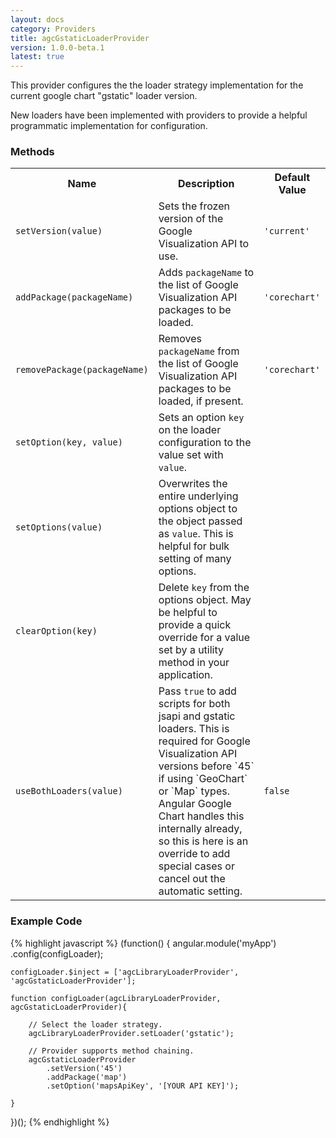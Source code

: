 ```yaml
---
layout: docs
category: Providers
title: agcGstaticLoaderProvider
version: 1.0.0-beta.1
latest: true
---
```


This provider configures the the loader strategy implementation for the current
google chart "gstatic" loader version.

New loaders have been implemented with providers to provide a helpful
programmatic implementation for configuration.

### Methods
<table class="table">
    <tr>
        <th>Name</th>
        <th>Description</th>
        <th>Default Value</th>
    </tr>
    <tr>
        <td><p><code>setVersion(value)</code></p></td>
        <td>Sets the frozen version of the Google Visualization API to use.</td>
        <td><p><code>'current'</code></p></td>
    </tr>
    <tr>
        <td><p><code>addPackage(packageName)</code></p></td>
        <td>Adds <code>packageName</code> to the list of Google Visualization API packages to be loaded.</td>
        <td><p><code>'corechart'</code></p></td>
    </tr>
    <tr>
        <td><p><code>removePackage(packageName)</code></p></td>
        <td>Removes <code>packageName</code> from the list of Google Visualization API packages to be loaded, if present.</td>
        <td><p><code>'corechart'</code></p></td>
    </tr>
    <tr>
        <td><p><code>setOption(key, value)</code></p></td>
        <td>Sets an option <code>key</code> on the loader configuration to the value set with <code>value</code>.</td>
        <td></td>
    </tr>
    <tr>
        <td><p><code>setOptions(value)</code></p></td>
        <td>Overwrites the entire underlying options object to the object passed as <code>value</code>. This is helpful for bulk setting of many options.</td>
        <td></td>
    </tr>
    <tr>
        <td><p><code>clearOption(key)</code></p></td>
        <td>Delete <code>key</code> from the options object. May be helpful to provide a quick override for a value set by a utility method in your application.</td>
        <td></td>
    </tr>
    <tr>
        <td><p><code>useBothLoaders(value)</code></p></td>
        <td>Pass <code>true</code> to add scripts for both jsapi and gstatic loaders. This is required for Google Visualization API versions before `45` if using `GeoChart` or `Map` types. Angular Google Chart handles this internally already, so this is here is an override to add special cases or cancel out the automatic setting.</td>
        <td><p><code>false</code></p></td>
    </tr>
</table>

### Example Code
{% highlight javascript %}
(function() {
    angular.module('myApp')
        .config(configLoader);
    
    configLoader.$inject = ['agcLibraryLoaderProvider', 'agcGstaticLoaderProvider'];
    
    function configLoader(agcLibraryLoaderProvider, agcGstaticLoaderProvider){

        // Select the loader strategy.
        agcLibraryLoaderProvider.setLoader('gstatic');

        // Provider supports method chaining.
        agcGstaticLoaderProvider
            .setVersion('45')
            .addPackage('map')
            .setOption('mapsApiKey', '[YOUR API KEY]');

    }
})();
{% endhighlight %}
